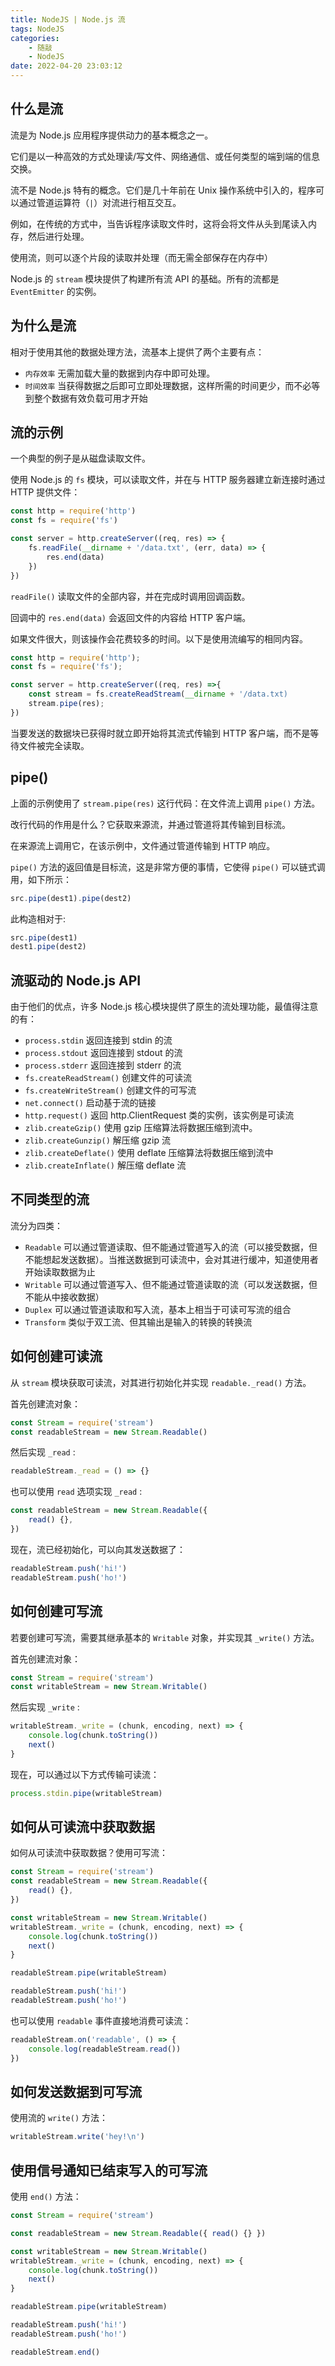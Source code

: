 ```yaml
---
title: NodeJS | Node.js 流
tags: NodeJS
categories:
    - 随敲
    - NodeJS
date: 2022-04-20 23:03:12
---
```


## 什么是流

流是为 Node.js 应用程序提供动力的基本概念之一。

它们是以一种高效的方式处理读/写文件、网络通信、或任何类型的端到端的信息交换。

流不是 Node.js 特有的概念。它们是几十年前在 Unix 操作系统中引入的，程序可以通过管道运算符（`|`）对流进行相互交互。

例如，在传统的方式中，当告诉程序读取文件时，这将会将文件从头到尾读入内存，然后进行处理。

使用流，则可以逐个片段的读取并处理（而无需全部保存在内存中）

Node.js 的 `stream` 模块提供了构建所有流 API 的基础。所有的流都是 `EventEmitter` 的实例。

## 为什么是流

相对于使用其他的数据处理方法，流基本上提供了两个主要有点：

-   `内存效率` 无需加载大量的数据到内存中即可处理。
-   `时间效率` 当获得数据之后即可立即处理数据，这样所需的时间更少，而不必等到整个数据有效负载可用才开始

## 流的示例

一个典型的例子是从磁盘读取文件。

使用 Node.js 的 `fs` 模块，可以读取文件，并在与 HTTP 服务器建立新连接时通过 HTTP 提供文件：

```js
const http = require('http')
const fs = require('fs')

const server = http.createServer((req, res) => {
    fs.readFile(__dirname + '/data.txt', (err, data) => {
        res.end(data)
    })
})
```

`readFile()` 读取文件的全部内容，并在完成时调用回调函数。

回调中的 `res.end(data)` 会返回文件的内容给 HTTP 客户端。

如果文件很大，则该操作会花费较多的时间。以下是使用流编写的相同内容。

```js
const http = require('http');
const fs = require('fs');

const server = http.createServer((req, res) =>{
	const stream = fs.createReadStream(__dirname + '/data.txt)
	stream.pipe(res);
})
```

当要发送的数据块已获得时就立即开始将其流式传输到 HTTP 客户端，而不是等待文件被完全读取。

## pipe()

上面的示例使用了 `stream.pipe(res)` 这行代码：在文件流上调用 `pipe()` 方法。

改行代码的作用是什么？它获取来源流，并通过管道将其传输到目标流。

在来源流上调用它，在该示例中，文件通过管道传输到 HTTP 响应。

`pipe()` 方法的返回值是目标流，这是非常方便的事情，它使得 `pipe()` 可以链式调用，如下所示：

```js
src.pipe(dest1).pipe(dest2)
```

此构造相对于:

```js
src.pipe(dest1)
dest1.pipe(dest2)
```

## 流驱动的 Node.js API

由于他们的优点，许多 Node.js 核心模块提供了原生的流处理功能，最值得注意的有：

-   `process.stdin` 返回连接到 stdin 的流
-   `process.stdout` 返回连接到 stdout 的流
-   `process.stderr` 返回连接到 stderr 的流
-   `fs.createReadStream()` 创建文件的可读流
-   `fs.createWriteStream()` 创建文件的可写流
-   `net.connect()` 启动基于流的链接
-   `http.request()` 返回 http.ClientRequest 类的实例，该实例是可读流
-   `zlib.createGzip()` 使用 gzip 压缩算法将数据压缩到流中。
-   `zlib.createGunzip()` 解压缩 gzip 流
-   `zlib.createDeflate()` 使用 deflate 压缩算法将数据压缩到流中
-   `zlib.createInflate()` 解压缩 deflate 流

## 不同类型的流

流分为四类：

-   `Readable` 可以通过管道读取、但不能通过管道写入的流（可以接受数据，但不能想起发送数据）。当推送数据到可读流中，会对其进行缓冲，知道使用者开始读取数据为止
-   `Writable` 可以通过管道写入、但不能通过管道读取的流（可以发送数据，但不能从中接收数据）
-   `Duplex` 可以通过管道读取和写入流，基本上相当于可读可写流的组合
-   `Transform` 类似于双工流、但其输出是输入的转换的转换流

## 如何创建可读流

从 `stream` 模块获取可读流，对其进行初始化并实现 `readable._read()` 方法。

首先创建流对象：

```js
const Stream = require('stream')
const readableStream = new Stream.Readable()
```

然后实现 `_read` :

```js
readableStream._read = () => {}
```

也可以使用 `read` 选项实现 `_read` :

```js
const readableStream = new Stream.Readable({
    read() {},
})
```

现在，流已经初始化，可以向其发送数据了：

```js
readableStream.push('hi!')
readableStream.push('ho!')
```

## 如何创建可写流

若要创建可写流，需要其继承基本的 `Writable` 对象，并实现其 `_write()` 方法。

首先创建流对象：

```js
const Stream = require('stream')
const writableStream = new Stream.Writable()
```

然后实现 `_write` :

```js
writableStream._write = (chunk, encoding, next) => {
    console.log(chunk.toString())
    next()
}
```

现在，可以通过以下方式传输可读流：

```js
process.stdin.pipe(writableStream)
```

## 如何从可读流中获取数据

如何从可读流中获取数据？使用可写流：

```js
const Stream = require('stream')
const readableStream = new Stream.Readable({
    read() {},
})

const writableStream = new Stream.Writable()
writableStream._write = (chunk, encoding, next) => {
    console.log(chunk.toString())
    next()
}

readableStream.pipe(writableStream)

readableStream.push('hi!')
readableStream.push('ho!')
```

也可以使用 `readable` 事件直接地消费可读流：

```js
readableStream.on('readable', () => {
    console.log(readableStream.read())
})
```

## 如何发送数据到可写流

使用流的 `write()` 方法：

```js
writableStream.write('hey!\n')
```

## 使用信号通知已结束写入的可写流

使用 `end()` 方法：

```js
const Stream = require('stream')

const readableStream = new Stream.Readable({ read() {} })

const writableStream = new Stream.Writable()
writableStream._write = (chunk, encoding, next) => {
    console.log(chunk.toString())
    next()
}

readableStream.pipe(writableStream)

readableStream.push('hi!')
readableStream.push('ho!')

readableStream.end()
```
